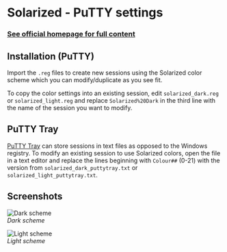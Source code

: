 Solarized - PuTTY settings
==========================

### [See official homepage for full content](http://ethanschoonover.com/solarized)

Installation (PuTTY)
--------------------

Import the `.reg` files to create new sessions using the Solarized color scheme which you can modify/duplicate as you see fit.

To copy the color settings into an existing session, edit `solarized_dark.reg` or `solarized_light.reg` and replace `Solarized%20Dark` in the third line with the name of the session you want to modify.

PuTTY Tray
----------

[PuTTY Tray](http://haanstra.eu/putty/) can store sessions in text files as opposed to the Windows registry. To modify an existing session to use Solarized colors, open the file in a text editor and replace the lines beginning with `Colour##` (0-21) with the version from `solarized_dark_puttytray.txt` or `solarized_light_puttytray.txt`.

Screenshots
-----------

![Dark scheme](https://github.com/brantb/solarized/raw/putty/putty-colors-solarized/dark.png)  
*Dark scheme*

![Light scheme](https://github.com/brantb/solarized/raw/putty/putty-colors-solarized/light.png)  
*Light scheme*

